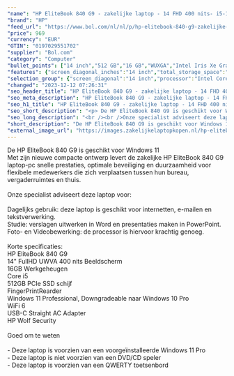 ```yaml
---
"name": "HP EliteBook 840 G9 - zakelijke laptop - 14 FHD 400 nits- i5-1235U - 16GB - 512GB - W10P - keyboard verlichting - 3 jaar NBD garantie"
"brand": "HP"
"feed_url": "https://www.bol.com/nl/nl/p/hp-elitebook-840-g9-zakelijke-laptop-14-fhd-400-nits-i5-1235u-16gb-512gb-w11p-keyboard-verlichting-3-jaar-nbd-garantie/9300000120203131"
"price": 969
"currency": "EUR"
"GTIN": "0197029551702"
"supplier": "Bol.com"
"category": "Computer"
"bullet_points": ["14 inch","512 GB","16 GB","WUXGA","Intel Iris Xe Graphics"]
"features": {"screen_diagonal_inches":"14 inch","total_storage_space":"512 GB","memory_size":"16 GB","graphics":"WUXGA","graphics_card":"Intel Iris Xe Graphics"}
"selection_group": {"screen_diagonal":"14 inch","processor":"Intel Core i5","changed_price_past_3_days":false,"product_family":"Elitebook"}
"changed": "2023-12-12 07:26:31"
"seo_header_title": "HP EliteBook 840 G9 - zakelijke laptop - 14 FHD 400 nits- i5-1235U - 16GB - 512GB - W10P - keyboard verlichting - 3 jaar NBD garantie"
"seo_meta_description": "HP EliteBook 840 G9 - zakelijke laptop - 14 FHD 400 nits- i5-1235U - 16GB - 512GB - W10P - keyboard verlichting - 3 jaar NBD garantie"
"seo_h1_title": "HP EliteBook 840 G9 - zakelijke laptop - 14 FHD 400 nits- i5-1235U - 16GB - 512GB - W10P - keyboard verlichting - 3 jaar NBD garantie"
"seo_short_description": "<p> De HP EliteBook 840 G9 is geschikt voor Windows 11<br />Met zijn nieuwe compacte ontwerp levert de zakelijke HP EliteBook 840 G9 laptop-pc snelle prestaties, optimale beveiliging en duurzaamheid voor flexibele medewerkers die zich verplaatsen tussen hun bureau, vergaderruimtes en thuis."
"seo_long_description": "<br /><br />Onze specialist adviseert deze laptop voor:<br /><br />Dagelijks gebruik: deze laptop is geschikt voor internetten, e-mailen en tekstverwerking. <br />Studie: verslagen uitwerken in Word en presentaties maken in PowerPoint. <br />Foto- en Videobewerking: de processor is hiervoor krachtig genoeg. <br /><br />Korte specificaties:<br />HP EliteBook 840 G9<br />14\" FullHD UWVA 400 nits Beeldscherm<br />16GB Werkgeheugen<br />Core i5<br />512GB PCIe SSD schijf<br />FingerPrintRearder<br />Windows 11 Professional, Downgradeable naar Windows 10 Pro<br />WiFi 6<br />USB-C Straight AC Adapter<br />HP Wolf Security<br /><br />Goed om te weten<br /><br />- Deze laptop is voorzien van een voorgeïnstalleerde Windows 11 Pro<br />- Deze laptop is niet voorzien van een DVD/CD speler<br />- Deze laptop is voorzien van een QWERTY toetsenbord </p>"
"short_description": "De HP EliteBook 840 G9 is geschikt voor Windows 11 Met zijn nieuwe compacte ontwerp levert de zakelijke HP EliteBook 840 G9 laptop-pc snelle prestaties, optimale beveiliging en duurzaamheid voor flexibele medewerkers die zich verplaatsen tussen hun bureau, vergaderruimtes en thuis. Onze specialist adviseert deze laptop voor: Dagelijks gebruik: deze laptop is geschikt voor internetten, e-mailen en tekstverwerking. Studie: verslagen uitwerken in Word en presentaties maken in PowerPoint. Foto- en Videobewerking: de processor is hiervoor krachtig genoeg. Korte specificaties: HP EliteBook 840 G9 14\" FullHD UWVA 400 nits Beeldscherm 16GB Werkgeheugen Core i5 512GB PCIe SSD schijf FingerPrintRearder Windows 11 Professional, Downgradeable naar Windows 10 Pro WiFi 6 USB-C Straight AC Adapter HP Wolf Security Goed om te weten - Deze laptop is voorzien van een voorgeïnstalleerde Windows 11 Pro - Deze laptop is niet voorzien van een DVD/CD speler - Deze laptop is voorzien van een QWERTY toetsenbord"
"external_image_url": "https://images.zakelijkelaptopkopen.nl/hp-elitebook-840-g9-zakelijke-laptop-14-fhd-400-nits-i5-1235u-16gb-512gb-w11p-keyboard-verlichting-3-jaar-nbd-garantie.webp"
---
```


<p> De HP EliteBook 840 G9 is geschikt voor Windows 11<br />Met zijn nieuwe compacte ontwerp levert de zakelijke HP EliteBook 840 G9 laptop-pc snelle prestaties, optimale beveiliging en duurzaamheid voor flexibele medewerkers die zich verplaatsen tussen hun bureau, vergaderruimtes en thuis.<br /><br />Onze specialist adviseert deze laptop voor:<br /><br />Dagelijks gebruik: deze laptop is geschikt voor internetten, e-mailen en tekstverwerking.<br />Studie: verslagen uitwerken in Word en presentaties maken in PowerPoint.<br />Foto- en Videobewerking: de processor is hiervoor krachtig genoeg.<br /><br />Korte specificaties:<br />HP EliteBook 840 G9<br />14" FullHD UWVA 400 nits Beeldscherm<br />16GB Werkgeheugen<br />Core i5<br />512GB PCIe SSD schijf<br />FingerPrintRearder<br />Windows 11 Professional, Downgradeable naar Windows 10 Pro<br />WiFi 6<br />USB-C Straight AC Adapter<br />HP Wolf Security<br /><br />Goed om te weten<br /><br />- Deze laptop is voorzien van een voorgeïnstalleerde Windows 11 Pro<br />- Deze laptop is niet voorzien van een DVD/CD speler<br />- Deze laptop is voorzien van een QWERTY toetsenbord </p>